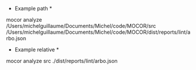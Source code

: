 - Example path \*

mocor analyze /Users/michelguillaume/Documents/Michel/code/MOCOR/src /Users/michelguillaume/Documents/Michel/code/MOCOR/dist/reports/lint/arbo.json

- Example relative \*

mocor analyze src ./dist/reports/lint/arbo.json
